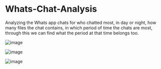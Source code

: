 # Whats-Chat-Analysis
Analyzing the Whats app chats for who chatted most, in day or night, how many files the chat contains, in which period of time the chats  are most, through this we can find what the period at that time belongs too.  

![image](https://user-images.githubusercontent.com/107334941/234204767-b741101e-4633-4d52-8bd8-4cafe122891b.png)


![image](https://user-images.githubusercontent.com/107334941/234205997-c7c2761b-0a05-4e68-ac29-6c990743f59d.png)


![image](https://user-images.githubusercontent.com/107334941/234206291-dbb6f520-3efd-44c4-a384-72c49c03bbe4.png)
